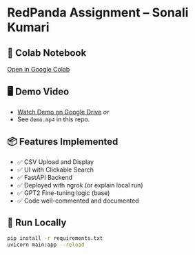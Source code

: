 # RedPanda Assignment – Sonali Kumari

## 🔗 Colab Notebook
[Open in Google Colab](https://colab.research.google.com/drive/YOUR_NOTEBOOK_LINK)

## 🖥️ Demo Video
- [Watch Demo on Google Drive](https://drive.google.com/file/d/YOUR_VIDEO_ID/view)
*or*
- See `demo.mp4` in this repo.

## 📦 Features Implemented
- ✅ CSV Upload and Display
- ✅ UI with Clickable Search
- ✅ FastAPI Backend
- ✅ Deployed with ngrok (or explain local run)
- ✅ GPT2 Fine-tuning logic (base)
- ✅ Code well-commented and documented

## 🚀 Run Locally
```bash
pip install -r requirements.txt
uvicorn main:app --reload
